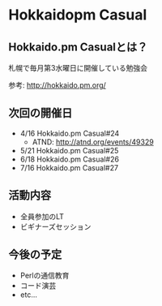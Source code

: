 # Hokkaidopm Casual

## Hokkaido.pm Casualとは？

札幌で毎月第3水曜日に開催している勉強会

参考: http://hokkaido.pm.org/

## 次回の開催日

 - 4/16 Hokkaido.pm Casual#24
   - ATND: http://atnd.org/events/49329
 - 5/21 Hokkaido.pm Casual#25
 - 6/18 Hokkaido.pm Casual#26
 - 7/16 Hokkaido.pm Casual#27

## 活動内容

 - 全員参加のLT
 - ビギナーズセッション

## 今後の予定

 - Perlの通信教育
 - コード演芸
 - etc...

